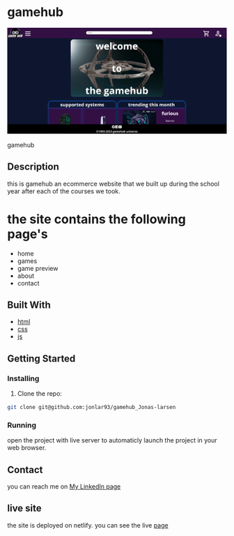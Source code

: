 # gamehub

![image](/images/gamhub.PNG)

gamehub

## Description

this is gamehub an ecommerce website that we built up during the school year after each of the courses we took.

# the site contains the following page's

- home
- games
- game preview
- about
- contact

## Built With

- [html](https://developer.mozilla.org/en-US/docs/Web/HTML)
- [css](https://developer.mozilla.org/en-US/docs/Web/CSS)
- [js](https://developer.mozilla.org/en-US/docs/Web/JavaScript)

## Getting Started

### Installing

1. Clone the repo:

```bash
git clone git@github.com:jonlar93/gamehub_Jonas-larsen
```

### Running

open the project with live server to automaticly launch the project in your web browser.

## Contact

you can reach me on [My LinkedIn page](www.linkedin.com)

## live site

the site is deployed on netlify. you can see the live [page](https://jonas-gamehub.netlify.app/)
